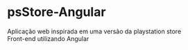 # psStore-Angular
Aplicação web inspirada em uma versão da playstation store  
Front-end utilizando Angular
